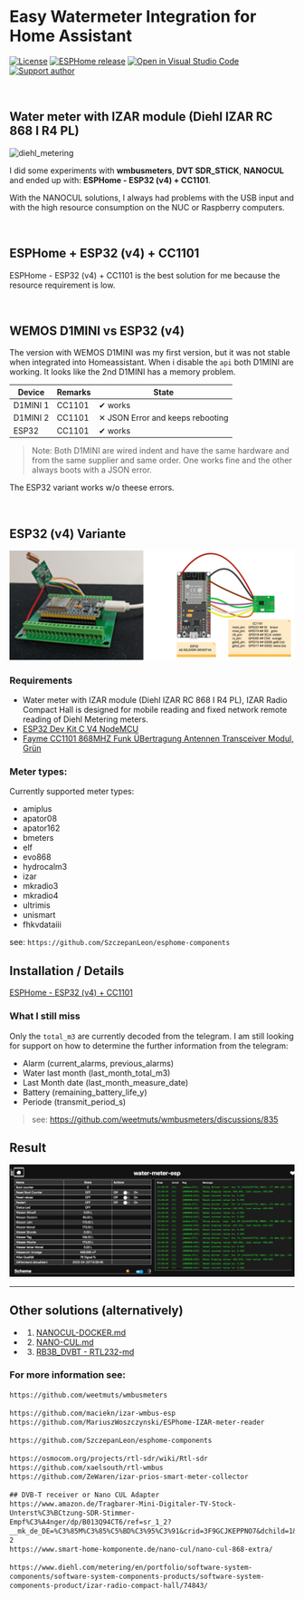# Easy Watermeter Integration for Home Assistant

[![License][license-shield]][license]
[![ESPHome release][esphome-release-shield]][esphome-release]
[![Open in Visual Studio Code][open-in-vscode-shield]][open-in-vscode]
[![Support author][donate-me-shield]][donate-me]


[license-shield]: https://img.shields.io/static/v1?label=License&message=MIT&color=orange&logo=license
[license]: https://opensource.org/licenses/MIT

[esphome-release-shield]: https://img.shields.io/static/v1?label=ESPHome&message=2023.2.4&color=green&logo=esphome
[esphome-release]: https://GitHub.com/esphome/esphome/releases/

[open-in-vscode-shield]: https://img.shields.io/static/v1?label=+&message=Open+in+VSCode&color=blue&logo=visualstudiocode
[open-in-vscode]: https://open.vscode.dev/zibous/ha-watermeter

[donate-me-shield]: https://img.shields.io/static/v1?label=+&color=orange&message=Buy+me+a+coffee
[donate-me]: https://www.buymeacoff.ee/zibous

<br>

## Water meter with IZAR module (Diehl IZAR RC 868 I R4 PL)

![diehl_metering](./docs/diehl_metering.jpg)


I did some experiments with **wmbusmeters**, **DVT SDR_STICK**, **NANOCUL** and ended up with: **ESPHome - ESP32 (v4) + CC1101**.

With the NANOCUL solutions, I always had problems with the USB input and with the high resource consumption on the NUC or Raspberry computers.

<br>

## ESPHome + ESP32 (v4) + CC1101

ESPHome - ESP32 (v4) + CC1101 is the best solution for me because the resource requirement is low.

<br>

## WEMOS D1MINI  vs ESP32 (v4)
The version with WEMOS D1MINI was my first version, but it was not stable when integrated into Homeassistant. When i disable the `api`
both D1MINI are working.  It looks like the 2nd D1MINI has a memory problem.

|  Device | Remarks   | State  | 
|---------|-----------|--------|
| D1MINI 1 |  CC1101   |  ✔︎ works |
| D1MINI 2 |  CC1101   |  ✕ JSON Error and keeps rebooting      |
| ESP32    |  CC1101   |  ✔︎ works      |

> Note: Both D1MINI are wired indent and have the same hardware and
from the same supplier and same order. One works fine and the other always boots with a JSON error.

The ESP32 variant works w/o theese errors.

<br>

## ESP32 (v4) Variante

![ESPHome - ESP32 (v4) + CC1101](./esphome/docs/esp32_cc1101.png)

### Requirements

- Water meter with IZAR module (Diehl IZAR RC 868 I R4 PL),
  IZAR Radio Compact Hall is designed for mobile reading and fixed network remote reading of Diehl Metering meters.
  <br>
- [ ESP32 Dev Kit C V4 NodeMCU](https://amzn.eu/d/eUNLyYc)
- [Fayme CC1101 868MHZ Funk ÜBertragung Antennen Transceiver Modul, Grün](https://amzn.eu/d/i5YwBkR)


### Meter types:

Currently supported meter types:

  - amiplus
  - apator08
  - apator162
  - bmeters
  - elf
  - evo868
  - hydrocalm3
  - izar
  - mkradio3
  - mkradio4
  - ultrimis
  - unismart
  - fhkvdataiii

  see: `https://github.com/SzczepanLeon/esphome-components`

## Installation / Details
[ESPHome - ESP32 (v4) + CC1101](./esphome/README.md)

### What I still miss
Only the `total_m3` are currently decoded from the telegram. I am still looking for support on how to determine the further information from the telegram:

- Alarm (current_alarms, previous_alarms)
- Water last month (last_month_total_m3)
- Last Month date (last_month_measure_date)
- Battery (remaining_battery_life_y)
- Periode (transmit_period_s)

> see: https://github.com/weetmuts/wmbusmeters/discussions/835


## Result

![ESPHOME-WATERMETER](./esphome/docs/eshome_webui.png)


<hr>

## Other solutions (alternatively)

- 1. [NANOCUL-DOCKER.md](NANOCUL-DOCKER.md)
- 2. [NANO-CUL.md](NANO-CUL.md)
- 3. [RB3B_DVBT - RTL232-md](RTL232-md)



### For more information see:

```
https://github.com/weetmuts/wmbusmeters

https://github.com/maciekn/izar-wmbus-esp
https://github.com/MariuszWoszczynski/ESPhome-IZAR-meter-reader

https://github.com/SzczepanLeon/esphome-components

https://osmocom.org/projects/rtl-sdr/wiki/Rtl-sdr
https://github.com/xaelsouth/rtl-wmbus
https://github.com/ZeWaren/izar-prios-smart-meter-collector

## DVB-T receiver or Nano CUL Adapter
https://www.amazon.de/Tragbarer-Mini-Digitaler-TV-Stock-Unterst%C3%BCtzung-SDR-Stimmer-Empf%C3%A4nger/dp/B013Q94CT6/ref=sr_1_2?__mk_de_DE=%C3%85M%C3%85%C5%BD%C3%95%C3%91&crid=3F9GCJKEPPNO7&dchild=1&keywords=dvbt+dongle&qid=1594904776&sprefix=dvbt+dong%2Caps%2C184&sr=8-2
https://www.smart-home-komponente.de/nano-cul/nano-cul-868-extra/

https://www.diehl.com/metering/en/portfolio/software-system-components/software-system-components-products/software-system-components-product/izar-radio-compact-hall/74843/

```

